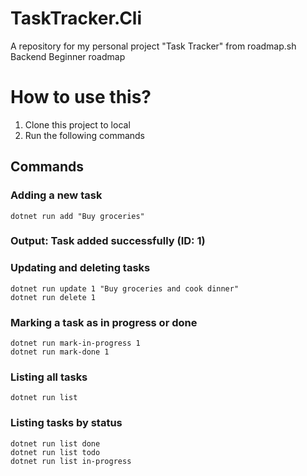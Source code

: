 # TaskTracker.Cli

A repository for my personal project "Task Tracker" from roadmap.sh Backend Beginner roadmap

# How to use this?

1. Clone this project to local
2. Run the following commands

## Commands

### Adding a new task

```
dotnet run add "Buy groceries"
```

### Output: Task added successfully (ID: 1)

### Updating and deleting tasks

```
dotnet run update 1 "Buy groceries and cook dinner"
dotnet run delete 1
```

### Marking a task as in progress or done

```
dotnet run mark-in-progress 1
dotnet run mark-done 1
```

### Listing all tasks

```
dotnet run list
```

### Listing tasks by status

```
dotnet run list done
dotnet run list todo
dotnet run list in-progress
```
